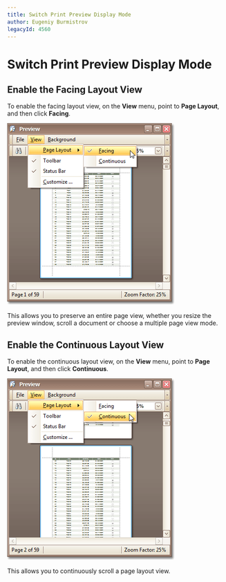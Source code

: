 ```yaml
---
title: Switch Print Preview Display Mode
author: Eugeniy Burmistrov
legacyId: 4560
---
```

# Switch Print Preview Display Mode
## Enable the Facing Layout View
To enable the facing layout view, on the **View** menu, point to **Page Layout**, and then click **Facing**.

![previewViewFacing](../../../../images/img7448.png)

This allows you to preserve an entire page view, whether you resize the preview window, scroll a document or choose a multiple page view mode.

## Enable the Continuous Layout View
To enable the continuous layout view, on the **View** menu, point to **Page Layout**, and then click **Continuous**.

![previewViewContinuous](../../../../images/img7449.png)

This allows you to continuously scroll a page layout view.